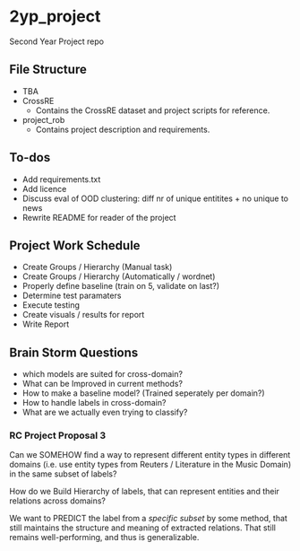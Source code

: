 # 2yp_project
Second Year Project repo

## File Structure
- TBA
- CrossRE
    - Contains the CrossRE dataset and project scripts for reference.
- project_rob
    - Contains project description and requirements.

## To-dos
- Add requirements.txt
- Add licence
- Discuss eval of OOD clustering: diff nr of unique entitites + no unique to news
- Rewrite README for reader of the project

## Project Work Schedule
- Create Groups / Hierarchy (Manual task)
- Create Groups / Hierarchy (Automatically / wordnet)
- Properly define baseline (train on 5, validate on last?)
- Determine test paramaters
- Execute testing
- Create visuals / results for report
- Write Report

## Brain Storm Questions
 - which models are suited for cross-domain? 
 - What can be Improved in current methods?
 - How to make a baseline model? (Trained seperately per domain?)
 - How to handle labels in cross-domain?
 - What are we actually even trying to classify?

### RC Project Proposal 3
Can we SOMEHOW find a way to represent different entity types in different domains (i.e. use entity types from Reuters / Literature in the Music Domain) in the same subset of labels? 

How do we Build Hierarchy of labels, that can represent entities and their relations across domains? 

We want to PREDICT the label from a *specific subset* by some method, that still maintains the structure and meaning of extracted relations. That still remains well-performing, and thus is generalizable.